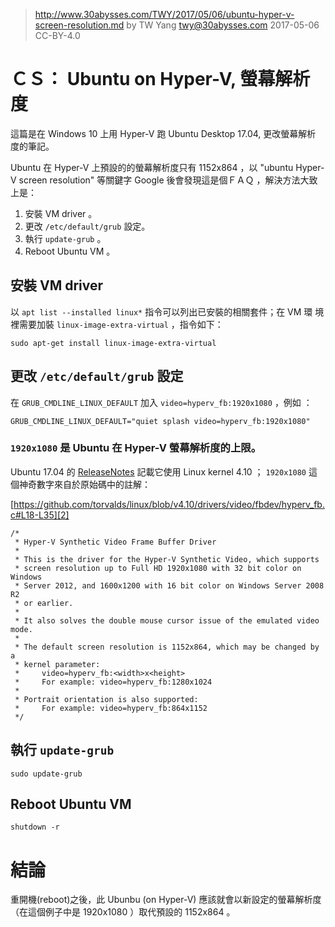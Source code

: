 ﻿> http://www.30abysses.com/TWY/2017/05/06/ubuntu-hyper-v-screen-resolution.md
> by TW Yang <twy@30abysses.com> 2017-05-06 CC-BY-4.0

# ＣＳ： Ubuntu on Hyper-V, 螢幕解析度

這篇是在 Windows 10 上用 Hyper-V  跑 Ubuntu Desktop 17.04,  更改螢幕解析
度的筆記。

Ubuntu  在 Hyper-V  上預設的的螢幕解析度只有 1152x864 ，以
"ubuntu Hyper-V screen resolution"  等關鍵字 Google 後會發現這是個ＦＡＱ
，解決方法大致上是：

1.  安裝 VM driver  。
2.  更改 `/etc/default/grub`  設定。
3.  執行 `update-grub`  。
4.  Reboot Ubuntu VM  。


##  安裝 VM driver

以 `apt list --installed linux*`  指令可以列出已安裝的相關套件；在 VM 環
境裡需要加裝 `linux-image-extra-virtual`  ，指令如下：

```
sudo apt-get install linux-image-extra-virtual
```


## 更改 `/etc/default/grub`  設定

在 `GRUB_CMDLINE_LINUX_DEFAULT` 加入 `video=hyperv_fb:1920x1080`  ，例如
：

```
GRUB_CMDLINE_LINUX_DEFAULT="quiet splash video=hyperv_fb:1920x1080"
```


### `1920x1080` 是 Ubuntu 在 Hyper-V  螢幕解析度的上限。

Ubuntu 17.04  的 [ReleaseNotes][1]  記載它使用 Linux kernel 4.10  ；
`1920x1080` 這個神奇數字來自於原始碼中的註解：

[https://github.com/torvalds/linux/blob/v4.10/drivers/video/fbdev/hyperv_fb.c#L18-L35][2]

```
/*
 * Hyper-V Synthetic Video Frame Buffer Driver
 *
 * This is the driver for the Hyper-V Synthetic Video, which supports
 * screen resolution up to Full HD 1920x1080 with 32 bit color on Windows
 * Server 2012, and 1600x1200 with 16 bit color on Windows Server 2008 R2
 * or earlier.
 *
 * It also solves the double mouse cursor issue of the emulated video mode.
 *
 * The default screen resolution is 1152x864, which may be changed by a
 * kernel parameter:
 *     video=hyperv_fb:<width>x<height>
 *     For example: video=hyperv_fb:1280x1024
 *
 * Portrait orientation is also supported:
 *     For example: video=hyperv_fb:864x1152
 */
```

[1]: https://wiki.ubuntu.com/ZestyZapus/ReleaseNotes
[2]: https://github.com/torvalds/linux/blob/v4.10/drivers/video/fbdev/hyperv_fb.c#L18-L35


## 執行 `update-grub`

```
sudo update-grub
```


## Reboot Ubuntu VM

```
shutdown -r
```



# 結論

重開機(reboot)之後，此 Ubunbu (on Hyper-V)  應該就會以新設定的螢幕解析度
（在這個例子中是 1920x1080  ）取代預設的 1152x864 。
